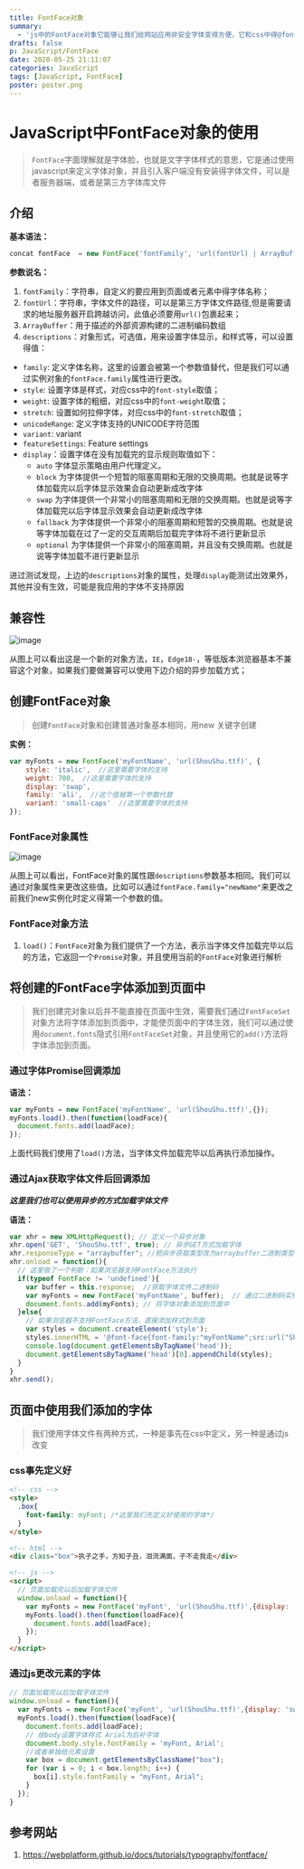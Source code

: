 ```yaml
---
title: FontFace对象
summary:
  - 'js中的FontFace对象它能够让我们给网站应用非安全字体变得方便，它和css中得@font-face相对应，@font-face是通过css来引入字体库文件，然后通过css的font-family来应用字体，此对象是用js来声明一个字体对象然后应用倒网站中。'
drafts: false
p: JavaScript/FontFace
date: 2020-05-25 21:11:07
categories: JavaScript
tags: [JavaScript, FontFace]
poster: poster.png
---
```


# JavaScript中FontFace对象的使用
> `FontFace`字面理解就是字体脸，也就是文字字体样式的意思，它是通过使用javascript来定义字体对象，并且引入客户端没有安装得字体文件，可以是者服务器端，或者是第三方字体库文件

## 介绍

**基本语法：**
```javascript
concat fontFace  = new FontFace('fontFamily', 'url(fontUrl) | ArrayBuffer', descriptors);
```
**参数说名：**
1. `fontFamily`：字符串，自定义的要应用到页面或者元素中得字体名称；
2. `fontUrl`：字符串，字体文件的路径，可以是第三方字体文件路径,但是需要请求的地址服务器开启跨越访问，此值必须要用`url()`包裹起来；
3. `ArrayBuffer`：用于描述的外部资源构建的二进制编码数组
4. `descriptions`：对象形式，可选值，用来设置字体显示，和样式等，可以设置得值：
  - `family`: 定义字体名称，这里的设置会被第一个参数值替代，但是我们可以通过实例对象的`fontFace.family`属性进行更改。
  - `style`: 设置字体是样式，对应css中的`font-style`取值；
  - `weight`: 设置字体的粗细，对应css中的`font-weight`取值；
  - `stretch`: 设置如何拉伸字体，对应css中的`font-stretch`取值；
  - `unicodeRange`: 定义字体支持的UNICODE字符范围
  - `variant`: variant
  - `featureSettings`: Feature settings
  - `display`：设置字体在没有加载完的显示规则取值如下：
    - `auto` 字体显示策略由用户代理定义。
    - `block` 为字体提供一个短暂的阻塞周期和无限的交换周期。也就是说等字体加载完以后字体显示效果会自动更新成改字体
    - `swap` 为字体提供一个非常小的阻塞周期和无限的交换周期。也就是说等字体加载完以后字体显示效果会自动更新成改字体
    - `fallback` 为字体提供一个非常小的阻塞周期和短暂的交换周期。也就是说等字体加载在过了一定的交互周期后加载完字体将不进行更新显示
    - `optional` 为字体提供一个非常小的阻塞周期，并且没有交换周期。也就是说等字体加载不进行更新显示

进过测试发现，上边的`descriptions`对象的属性，处理`display`能测试出效果外，其他并没有生效，可能是我应用的字体不支持原因


## 兼容性

![image](FontFace_caniuse.png)

从图上可以看出这是一个新的对象方法，`IE`，`Edge18-`，等低版本浏览器基本不兼容这个对象，如果我们要做兼容可以使用下边介绍的异步加载方式；


## 创建FontFace对象
> 创建`FontFace`对象和创建普通对象基本相同，用new 关键字创建

**实例：**

```javascript
var myFonts = new FontFace('myFontName', 'url(ShouShu.ttf)', {
    style: 'italic',  //这里需要字体的支持
    weight: 700,  //这里需要字体的支持
    display: 'swap',
    family: 'ali',  //这个值被第一个参数代替
    variant: 'small-caps'  //这里需要字体的支持
});
```

### FontFace对象属性

![image](fontFace_object_property.png)

从图上可以看出，FontFace对象的属性跟`descriptions`参数基本相同。我们可以通过对象属性来更改这些值。比如可以通过`fontFace.family="newName"`来更改之前我们new实例化时定义得第一个参数的值。

### FontFace对象方法

1. `load()`：`FontFace`对象为我们提供了一个方法，表示当字体文件加载完毕以后的方法，它返回一个`Promise`对象，并且使用当前的`FontFace`对象进行解析


## 将创建的FontFace字体添加到页面中
> 我们创建完对象以后并不能直接在页面中生效，需要我们通过`FontFaceSet`对象方法将字体添加到页面中，才能使页面中的字体生效，我们可以通过使用`document.fonts`隐式引用`FontFaceSet`对象，并且使用它的`add()`方法将字体添加到页面。

### 通过字体Promise回调添加
**语法：**

```javascript
var myFonts = new FontFace('myFontName', 'url(ShouShu.ttf)',{});
myFonts.load().then(function(loadFace){
  document.fonts.add(loadFace);
});
```
上面代码我们使用了`load()`方法，当字体文件加载完毕以后再执行添加操作。

### 通过Ajax获取字体文件后回调添加
_**这里我们也可以使用异步的方式加载字体文件**_

**语法：**

```javascript
var xhr = new XMLHttpRequest(); // 定义一个异步对象
xhr.open('GET', 'ShouShu.ttf', true); // 异步GET方式加载字体
xhr.responseType = "arraybuffer"; //把异步获取类型改为arraybuffer二进制类型
xhr.onload = function(){
  // 这里做了一个判断：如果浏览器支持FontFace方法执行
  if(typeof FontFace != 'undefined'){
    var buffer = this.response;  //获取字体文件二进制码
    var myFonts = new FontFace('myFontName', buffer);  // 通过二进制码实例化字体对象
    document.fonts.add(myFonts); // 将字体对象添加到页面中
  }else{
    // 如果浏览器不支持FontFace方法，直接添加样式到页面
    var styles = document.createElement('style');
    styles.innerHTML = '@font-face{font-family:"myFontName";src:url("ShouShu.ttf") format("truetype");font-display:swap;}';
    console.log(document.getElementsByTagName('head'));
    document.getElementsByTagName('head')[0].appendChild(styles);
  }
}
xhr.send();
```

## 页面中使用我们添加的字体

> 我们使用字体文件有两种方式，一种是事先在css中定义，另一种是通过js改变

### css事先定义好

```html
<!-- css -->
<style>
  .box{
    font-family: myFont; /*这里我们先定义好使用的字体*/
  }
</style>

<!-- html -->
<div class="box">执子之手，方知子丑，泪流满面，子不走我走</div>

<!-- js -->
<script>
  // 页面加载完以后加载字体文件
  window.onload = function(){
    var myFonts = new FontFace('myFont', 'url(ShouShu.ttf)',{display: 'swap'});
    myFonts.load().then(function(loadFace){
      document.fonts.add(loadFace);
    });
  }
</script>
```
### 通过js更改元素的字体

```javascript
// 页面加载完以后加载字体文件
window.onload = function(){
  var myFonts = new FontFace('myFont', 'url(ShouShu.ttf)',{display: 'swap'});
  myFonts.load().then(function(loadFace){
    document.fonts.add(loadFace);
    // 给body设置字体样式 Arial为后补字体
    document.body.style.fontFamily = 'myFont, Arial';
    //或者单独给元素设置
    var box = document.getElementsByClassName("box");
    for (var i = 0; i < box.length; i++) {
      box[i].style.fontFamily = "myFont, Arial";
    }
  });
}
```

## 参考网站
1. https://webplatform.github.io/docs/tutorials/typography/fontface/
